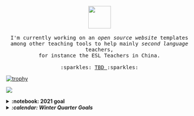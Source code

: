 <p align="center">
  <img src="https://user-images.githubusercontent.com/5679180/79618120-0daffb80-80be-11ea-819e-d2b0fa904d07.gif" width="61px">
  <br><br>
  
  
  <samp>
   I'm currently working on an <em> open source website </em> templates
   <br> among other teaching tools to help mainly <i> second language </i> teachers, 
   <br> for instance the ESL Teachers in China. 
   <br><br>  
   :sparkles: <a href="#"> TBD </a> :sparkles:
  </samp>
</p>


 [![trophy](https://github-profile-trophy.vercel.app/?username=teiResa&theme=darkhub)](https://github.com/ryo-ma/github-profile-trophy)

![](https://visitor-badge.laobi.icu/badge?page_id=teiResa)


<details>
  <summary><b>:notebook: 2021 goal</b></summary>
  I plan to transfer my site <a href="https://techkeen.wixsite.com/website">TechKeen</a> from WIX to My GitHub <a href="https://teiresa.github.io/"> Page </a>. I plan to keep https://teiresa.github.io/ as the highest in the hiarchy, so <i>TechKeen </i> would really just be like a project, but like a project I treat as it's own thing. 
  </br></br> In the future, I will hopefully buy a domain. Until then, it gets to live here. 
</details>

<details>
  <summary><b><em> :calendar: Winter Quarter Goals </em></b></summary>
  For November through January:
    <ul>
      <li> Commit min 3 days weekly </li>
      <li> Practice HTML5, CSS, JS </li>
      <li> Continue working through FreeCodeCamp's Curriculum </li>
      <li> Complete & practice Java course for Uni prep </li>
      <li> Finally finish SoloLearn & PluralSight Courses </li>
      <li> <i> Experiment with Jekyll for my GH pgs </i> </li>
      <li> Keep working on Arduino Projects </li>
     </ul
 
 </details>

<details>
  <summary><b><em> 💾 Github Stats </em></b></summary>
  
  ![GitHub stats](https://github-readme-stats.vercel.app/api?username=teiResa&hide_title=TRUE&show_icons=true&theme=monokai)
  
  ![Jokes Card](https://readme-jokes.vercel.app/api)
  
   
 </details>
      
  
       
      

<!--
**teiResa/teiResa** is a ✨ _special_ ✨ repository because its `README.md` (this file) appears on your GitHub profile.

Here are some ideas to get you started:

- 🔭 I’m currently working on ...
- 🌱 I’m currently learning ...
- 👯 I’m looking to collaborate on ...
- 🤔 I’m looking for help with ...
- 💬 Ask me about ...
- 📫 How to reach me: ...
- 😄 Pronouns: ...
- ⚡ Fun fact: ...
-->
